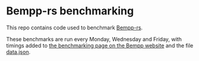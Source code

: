 # Bempp-rs benchmarking
This repo contains code used to benchmark [Bempp-rs](https://github.com/b3empp/bempp-rs).

These benchmarks are run every Monday, Wednesday and Friday, with timings added to
[the benchmarking page on the Bempp website](https://bempp.com/benchmarks)
and the file [data.json](data.json).
